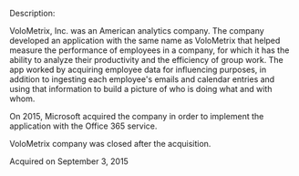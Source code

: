 Description:

VoloMetrix, Inc. was an American analytics company. The company developed an application with the same name as VoloMetrix that helped measure the performance of employees in a company, for which it has the ability to analyze their productivity and the efficiency of group work. The app worked by acquiring employee data for influencing purposes, in addition to ingesting each employee's emails and calendar entries and using that information to build a picture of who is doing what and with whom. 

On 2015, Microsoft acquired the company in order to implement the application with the Office 365 service. 

VoloMetrix company was closed after the acquisition.

Acquired on September 3, 2015